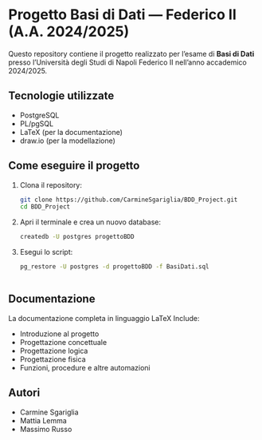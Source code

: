 # Progetto Basi di Dati — Federico II (A.A. 2024/2025)

Questo repository contiene il progetto realizzato per l’esame di **Basi di Dati** presso l’Università degli Studi di Napoli Federico II nell’anno accademico 2024/2025.

## Tecnologie utilizzate

- PostgreSQL
- PL/pgSQL
- LaTeX (per la documentazione)
- draw.io (per la modellazione)

## Come eseguire il progetto

1. Clona il repository:
   ```bash
   git clone https://github.com/CarmineSgariglia/BDD_Project.git
   cd BDD_Project
   ```

2. Apri il terminale e crea un nuovo database:
   ```bash
   createdb -U postgres progettoBDD
   ```

3. Esegui lo script:
   ```bash
   pg_restore -U postgres -d progettoBDD -f BasiDati.sql
  
   ```

## Documentazione

La documentazione completa in linguaggio LaTeX Include:

- Introduzione al progetto
- Progettazione concettuale
- Progettazione logica
- Progettazione fisica
- Funzioni, procedure e altre automazioni

## Autori

- Carmine Sgariglia 
- Mattia Lemma 
- Massimo Russo 


